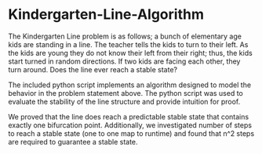 # Kindergarten-Line-Algorithm
The Kindergarten Line problem is as follows; a bunch of elementary age kids are standing in a line. The teacher tells the kids to turn to their left. As the kids are young they do not know their left from their right; thus, the kids start turned in random directions. If two kids are facing each other, they turn around. Does the line ever reach a stable state?

The included python script implements an algorithm designed to model the behavior in the problem statement above. The python script was used to evaluate the stability of the line structure and provide intuition for proof.

We proved that the line does reach a predictable stable state that contains exactly one bifurcation point. Additionally, we investigated number of steps to reach a stable state (one to one map to runtime) and found that n^2 steps are required to guarantee a stable state.



